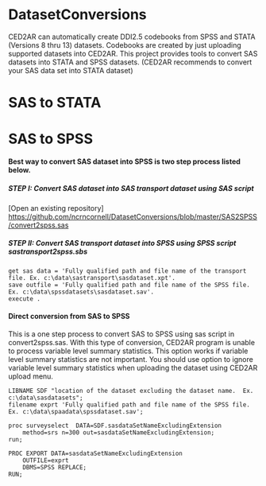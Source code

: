 DatasetConversions
==================
CED2AR can automatically create DDI2.5 codebooks from SPSS and STATA (Versions 8 thru 13) datasets.  Codebooks are created by just uploading supported datasets into CED2AR.
This project provides tools to convert SAS datasets into STATA and SPSS datasets.  (CED2AR recommends to convert your SAS data set into STATA dataset)

# SAS to STATA

# SAS to SPSS

#### Best way to convert SAS dataset into SPSS is two step process listed below.  

##### STEP I: Convert SAS dataset into SAS transport dataset using  SAS script
[Open an existing repository] https://github.com/ncrncornell/DatasetConversions/blob/master/SAS2SPSS/convert2spss.sas
	
##### STEP II: Convert SAS transport dataset into SPSS using  SPSS script  sastransport2spss.sbs
	get sas data = 'Fully qualified path and file name of the transport file. Ex. c:\data\sastransport\sasdataset.xpt'.
	save outfile = 'Fully qualified path and file name of the SPSS file. Ex. c:\data\spssdatasets\sasdataset.sav'.
	execute .

#### 


#### Direct conversion from SAS to SPSS
This is a one step process to convert SAS to SPSS using sas script in convert2spss.sas. With this type of conversion, CED2AR program is unable to process variable level summary statistics.
This option works if variable level summary statistics are not important.  You should use option to ignore variable level summary statistics when uploading the dataset using CED2AR upload menu.


	LIBNAME SDF "location of the dataset excluding the dataset name.  Ex. c:\data\sasdatasets";
	filename exprt 'Fully qualified path and file name of the SPSS file. Ex. c:\data\spaadata\spssdataset.sav';

	proc surveyselect  DATA=SDF.sasdataSetNameExcludingExtension
		method=srs n=300 out=sasdataSetNameExcludingExtension;
	run;

	PROC EXPORT DATA=sasdataSetNameExcludingExtension
        OUTFILE=exprt
        DBMS=SPSS REPLACE;
	RUN;



 





